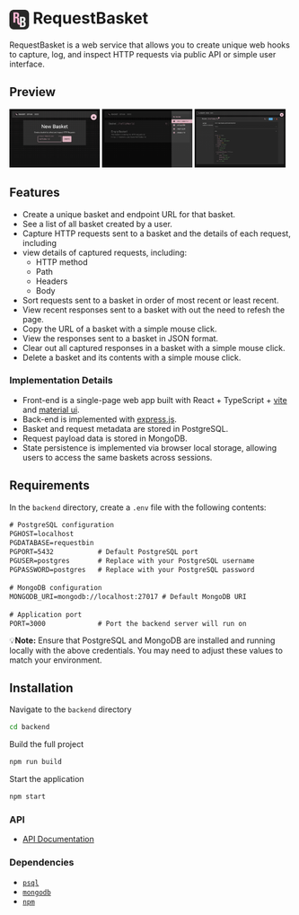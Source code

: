 # <img align="center" src="frontend/public/Logo_Icon_100x100.png" alt="Logo" width="35" height="35"/> RequestBasket

RequestBasket is a web service that allows you to create unique web hooks to capture, log, and inspect HTTP requests via public API or simple user interface.

## Preview
<img src="assets/create_basket.png" alt="Create a Basket" width="32%"/> <img src="assets/my_baskets.png" alt="My Baskets" width="32%"/> <img src="assets/basket_request_json.png" alt="Basket with request" width="32%"/>

## Features

- Create a unique basket and endpoint URL for that basket.
- See a list of all basket created by a user.
- Capture HTTP requests sent to a basket and the details of each request, including
- view details of captured requests, including:
  - HTTP method
  - Path
  - Headers
  - Body
- Sort requests sent to a basket in order of most recent or least recent.
- View recent responses sent to a basket with out the need to refesh the page.
- Copy the URL of a basket with a simple mouse click.
- View the responses sent to a basket in JSON format.
- Clear out all captured responses in a basket with a simple mouse click.
- Delete a basket and its contents with a simple mouse click.

### Implementation Details

- Front-end is a single-page web app built with React + TypeScript + [vite](https://vite.dev/) and [material ui](https://mui.com/).
- Back-end is implemented with [express.js](https://expressjs.com/).
- Basket and request metadata are stored in PostgreSQL.
- Request payload data is stored in MongoDB.
- State persistence is implemented via browser local storage, allowing users to access the same baskets across sessions.

## Requirements

In the `backend` directory, create a `.env` file with the following contents:

```env
# PostgreSQL configuration
PGHOST=localhost
PGDATABASE=requestbin
PGPORT=5432           # Default PostgreSQL port
PGUSER=postgres       # Replace with your PostgreSQL username
PGPASSWORD=postgres   # Replace with your PostgreSQL password

# MongoDB configuration
MONGODB_URI=mongodb://localhost:27017 # Default MongoDB URI

# Application port
PORT=3000             # Port the backend server will run on
```

💡**Note:** Ensure that PostgreSQL and MongoDB are installed and running locally with the above credentials. You may need to adjust these values to match your environment.

## Installation

Navigate to the `backend` directory

```bash
cd backend
```

Build the full project

```bash
npm run build
```

Start the application

```bash
npm start
```

### API

- [API Documentation](https://github.com/dom-and-the-night-owls/requestbin/wiki/API-Documentation)

### Dependencies

- [`psql`](https://www.postgresql.org/download/)
- [`mongodb`](https://www.mongodb.com/docs/manual/administration/install-community/)
- [`npm`](https://github.com/npm/cli)

